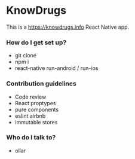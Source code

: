 # KnowDrugs #

This is a https://knowdrugs.info React Native app.

### How do I get set up? ###

* git clone
* npm i
* react-native run-android / run-ios

### Contribution guidelines ###

* Code review
* React proptypes
* pure components
* eslint airbnb
* immutable stores

### Who do I talk to? ###

* ollar